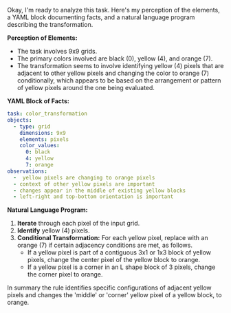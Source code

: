 Okay, I'm ready to analyze this task. Here's my perception of the elements, a YAML block documenting facts, and a natural language program describing the transformation.

**Perception of Elements:**

*   The task involves 9x9 grids.
*   The primary colors involved are black (0), yellow (4), and orange (7).
*   The transformation seems to involve identifying yellow (4) pixels that are adjacent to other yellow pixels and changing the color to orange (7) conditionally, which appears to be based on the arrangement or pattern of yellow pixels around the one being evaluated.

**YAML Block of Facts:**


```yaml
task: color_transformation
objects:
  - type: grid
    dimensions: 9x9
    elements: pixels
    color_values:
      0: black
      4: yellow
      7: orange
observations:
  -  yellow pixels are changing to orange pixels
  - context of other yellow pixels are important
  - changes appear in the middle of existing yellow blocks
  - left-right and top-bottom orientation is important
```


**Natural Language Program:**

1.  **Iterate** through each pixel of the input grid.
2.  **Identify** yellow (4) pixels.
3. **Conditional Transformation:** For each yellow pixel, replace with an orange (7) if certain adjacency conditions are met, as follows.
    *   If a yellow pixel is part of a contiguous 3x1 or 1x3 block of yellow pixels, change the center pixel of the yellow block to orange.
    *   If a yellow pixel is a corner in an L shape block of 3 pixels, change the corner pixel to orange.

In summary the rule identifies specific configurations of adjacent yellow pixels and changes the 'middle' or 'corner' yellow pixel of a yellow block, to orange.
